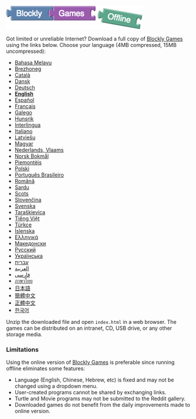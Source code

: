 ![](title-offline.png)

Got limited or unreliable Internet?  Download a full copy of
[Blockly Games](https://blockly-games.appspot.com/) using the links below.
Choose your language (4MB compressed, 15MB uncompressed):

* [Bahasa Melayu](https://github.com/google/blockly-games/blob/offline/generated/blockly-games-ms.zip?raw=true)
* [Brezhoneg](https://github.com/google/blockly-games/blob/offline/generated/blockly-games-br.zip?raw=true)
* [Català](https://github.com/google/blockly-games/blob/offline/generated/blockly-games-ca.zip?raw=true)
* [Dansk](https://github.com/google/blockly-games/blob/offline/generated/blockly-games-da.zip?raw=true)
* [Deutsch](https://github.com/google/blockly-games/blob/offline/generated/blockly-games-de.zip?raw=true)
* **[English](https://github.com/google/blockly-games/blob/offline/generated/blockly-games-en.zip?raw=true)**
* [Español](https://github.com/google/blockly-games/blob/offline/generated/blockly-games-es.zip?raw=true)
* [Français](https://github.com/google/blockly-games/blob/offline/generated/blockly-games-fr.zip?raw=true)
* [Galego](https://github.com/google/blockly-games/blob/offline/generated/blockly-games-gl.zip?raw=true)
* [Hunsrik](https://github.com/google/blockly-games/blob/offline/generated/blockly-games-hrx.zip?raw=true)
* [Interlingua](https://github.com/google/blockly-games/blob/offline/generated/blockly-games-ia.zip?raw=true)
* [Italiano](https://github.com/google/blockly-games/blob/offline/generated/blockly-games-it.zip?raw=true)
* [Latviešu](https://github.com/google/blockly-games/blob/offline/generated/blockly-games-lv.zip?raw=true)
* [Magyar](https://github.com/google/blockly-games/blob/offline/generated/blockly-games-hu.zip?raw=true)
* [Nederlands, Vlaams](https://github.com/google/blockly-games/blob/offline/generated/blockly-games-nl.zip?raw=true)
* [Norsk Bokmål](https://github.com/google/blockly-games/blob/offline/generated/blockly-games-nb.zip?raw=true)
* [Piemontèis](https://github.com/google/blockly-games/blob/offline/generated/blockly-games-pms.zip?raw=true)
* [Polski](https://github.com/google/blockly-games/blob/offline/generated/blockly-games-pl.zip?raw=true)
* [Português Brasileiro](https://github.com/google/blockly-games/blob/offline/generated/blockly-games-pt-br.zip?raw=true)
* [Română](https://github.com/google/blockly-games/blob/offline/generated/blockly-games-ro.zip?raw=true)
* [Sardu](https://github.com/google/blockly-games/blob/offline/generated/blockly-games-sc.zip?raw=true)
* [Scots](https://github.com/google/blockly-games/blob/offline/generated/blockly-games-sco.zip?raw=true)
* [Slovenčina](https://github.com/google/blockly-games/blob/offline/generated/blockly-games-sk.zip?raw=true)
* [Svenska](https://github.com/google/blockly-games/blob/offline/generated/blockly-games-sv.zip?raw=true)
* [Taraškievica](https://github.com/google/blockly-games/blob/offline/generated/blockly-games-be-tarask.zip?raw=true)
* [Tiếng Việt](https://github.com/google/blockly-games/blob/offline/generated/blockly-games-vi.zip?raw=true)
* [Türkçe](https://github.com/google/blockly-games/blob/offline/generated/blockly-games-tr.zip?raw=true)
* [Íslenska](https://github.com/google/blockly-games/blob/offline/generated/blockly-games-is.zip?raw=true)
* [Ελληνικά](https://github.com/google/blockly-games/blob/offline/generated/blockly-games-el.zip?raw=true)
* [Македонски](https://github.com/google/blockly-games/blob/offline/generated/blockly-games-mk.zip?raw=true)
* [Русский](https://github.com/google/blockly-games/blob/offline/generated/blockly-games-ru.zip?raw=true)
* [Українська](https://github.com/google/blockly-games/blob/offline/generated/blockly-games-uk.zip?raw=true)
* [עברית](https://github.com/google/blockly-games/blob/offline/generated/blockly-games-he.zip?raw=true)
* [العربية](https://github.com/google/blockly-games/blob/offline/generated/blockly-games-ar.zip?raw=true)
* [فارسی](https://github.com/google/blockly-games/blob/offline/generated/blockly-games-fa.zip?raw=true)
* [ภาษาไทย](https://github.com/google/blockly-games/blob/offline/generated/blockly-games-th.zip?raw=true)
* [日本語](https://github.com/google/blockly-games/blob/offline/generated/blockly-games-ja.zip?raw=true)
* [簡體中文](https://github.com/google/blockly-games/blob/offline/generated/blockly-games-zh-hans.zip?raw=true)
* [正體中文](https://github.com/google/blockly-games/blob/offline/generated/blockly-games-zh-hant.zip?raw=true)
* [한국어](https://github.com/google/blockly-games/blob/offline/generated/blockly-games-ko.zip?raw=true)

Unzip the downloaded file and open `index.html` in a web browser.  The games can
be distributed on an intranet, CD, USB drive, or any other storage media.

### Limitations

Using the online version of [Blockly Games](https://blockly-games.appspot.com/)
is preferable since running offline eliminates some features:

* Language (English, Chinese, Hebrew, etc) is fixed and may not be changed using a dropdown menu.
* User-created programs cannot be shared by exchanging links.
* Turtle and Movie programs may not be submitted to the Reddit gallery.
* Downloaded games do not benefit from the daily improvements made to online version.
